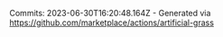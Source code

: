 Commits: 2023-06-30T16:20:48.164Z - Generated via https://github.com/marketplace/actions/artificial-grass
<br>
